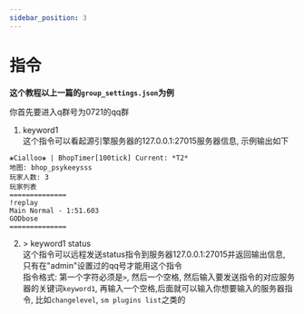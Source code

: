 ```yaml
---
sidebar_position: 3
---
```


# 指令

**这个教程以上一篇的```group_settings.json```为例**

你首先要进入q群号为0721的qq群

1. keyword1  
这个指令可以看起源引擎服务器的127.0.0.1:27015服务器信息, 示例输出如下
```
❀Cialloo❀ | BhopTimer[100tick] Current: *T2*
地图: bhop_psykeeysss
玩家人数: 3
玩家列表
==============
!replay
Main Normal - 1:51.603
GODbose
==============
```
2. \> keyword1 status  
这个指令可以远程发送status指令到服务器127.0.0.1:27015并返回输出信息, 只有在"admin"设置过的qq号才能用这个指令  
指令格式: 第一个字符必须是```>```, 然后一个空格, 然后输入要发送指令的对应服务器的关键词```keyword1```, 再输入一个空格,后面就可以输入你想要输入的服务器指令, 比如```changelevel```, ```sm plugins list```之类的